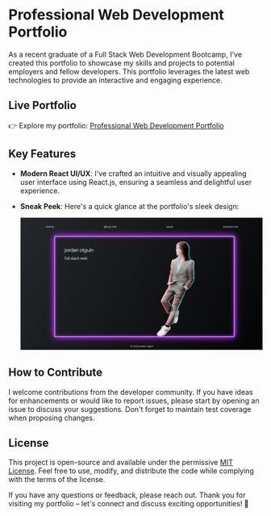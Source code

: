 # Professional Web Development Portfolio

As a recent graduate of a Full Stack Web Development Bootcamp, I've created this portfolio to showcase my skills and projects to potential employers and fellow developers. This portfolio leverages the latest web technologies to provide an interactive and engaging experience.

## Live Portfolio

👉 Explore my portfolio: [Professional Web Development Portfolio](https://jordanolguin.github.io/REACTWebDevPortfolio/)

## Key Features

- **Modern React UI/UX**: I've crafted an intuitive and visually appealing user interface using React.js, ensuring a seamless and delightful user experience.
- **Sneak Peek**: Here's a quick glance at the portfolio's sleek design:

  ![Portfolio Screenshot](./src/assets/react-portfolio-screenshot.png)

## How to Contribute

I welcome contributions from the developer community. If you have ideas for enhancements or would like to report issues, please start by opening an issue to discuss your suggestions. Don't forget to maintain test coverage when proposing changes.

## License

This project is open-source and available under the permissive [MIT License](https://choosealicense.com/licenses/mit/). Feel free to use, modify, and distribute the code while complying with the terms of the license.

If you have any questions or feedback, please reach out. Thank you for visiting my portfolio – let's connect and discuss exciting opportunities! 🚀
